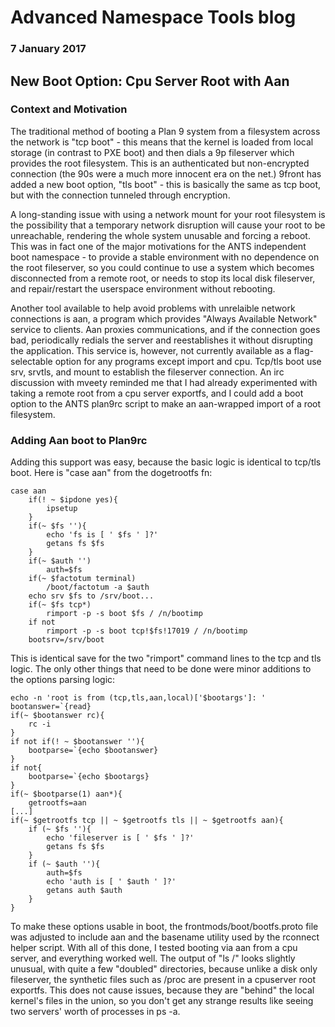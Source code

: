 # Advanced Namespace Tools blog

### 7 January 2017

## New Boot Option: Cpu Server Root with Aan

### Context and Motivation

The traditional method of booting a Plan 9 system from a filesystem across the network is "tcp boot" - this means that the kernel is loaded from local storage (in contrast to PXE boot) and then dials a 9p fileserver which provides the root filesystem. This is an authenticated but non-encrypted connection (the 90s were a much more innocent era on the net.) 9front has added a new boot option, "tls boot" - this is basically the same as tcp boot, but with the connection tunneled through encryption.

A long-standing issue with using a network mount for your root filesystem is the possibility that a temporary network disruption will cause your root to be unreachable, rendering the whole system unusable and forcing a reboot. This was in fact one of the major motivations for the ANTS independent boot namespace - to provide a stable environment with no dependence on the root fileserver, so you could continue to use a system which becomes disconnected from a remote root, or needs to stop its local disk fileserver, and repair/restart the userspace environment without rebooting.

Another tool available to help avoid problems with unrelaible network connections is aan, a program which provides "Always Available Network" service to clients. Aan proxies communications, and if the connection goes bad, periodically redials the server and reestablishes it without disrupting the application. This service is, however, not currently available as a flag-selectable option for any programs except import and cpu. Tcp/tls boot use srv, srvtls, and mount to establish the fileserver connection. An irc discussion with mveety reminded me that I had already experimented with taking a remote root from a cpu server exportfs, and I could add a boot option to the ANTS plan9rc script to make an aan-wrapped import of a root filesystem.

### Adding Aan boot to Plan9rc

Adding this support was easy, because the basic logic is identical to tcp/tls boot. Here is "case aan" from the dogetrootfs fn:

	case aan
		if(! ~ $ipdone yes){
			ipsetup
		}
		if(~ $fs ''){
			echo 'fs is [ ' $fs ' ]?'
			getans fs $fs
		}
		if(~ $auth '')
			auth=$fs
		if(~ $factotum terminal)
			/boot/factotum -a $auth
		echo srv $fs to /srv/boot...
		if(~ $fs tcp*)
			rimport -p -s boot $fs / /n/bootimp
		if not
			rimport -p -s boot tcp!$fs!17019 / /n/bootimp
		bootsrv=/srv/boot

This is identical save for the two "rimport" command lines to the tcp and tls logic. The only other things that need to be done were minor additions to the options parsing logic:

	echo -n 'root is from (tcp,tls,aan,local)['$bootargs']: '
	bootanswer=`{read}
	if(~ $bootanswer rc){
		rc -i
	}
	if not if(! ~ $bootanswer ''){
		bootparse=`{echo $bootanswer}
	}
	if not{
		bootparse=`{echo $bootargs}
	}
	if(~ $bootparse(1) aan*){
		getrootfs=aan
	[...]
	if(~ $getrootfs tcp || ~ $getrootfs tls || ~ $getrootfs aan){
		if (~ $fs ''){
			echo 'fileserver is [ ' $fs ' ]?'
			getans fs $fs
		}
		if (~ $auth ''){
			auth=$fs
			echo 'auth is [ ' $auth ' ]?'
			getans auth $auth
		}
	}

To make these options usable in boot, the frontmods/boot/bootfs.proto file was adjusted to include aan and the basename utility used by the rconnect helper script. With all of this done, I tested booting via aan from a cpu server, and everything worked well. The output of "ls /" looks slightly unusual, with quite a few "doubled" directories, because unlike a disk only fileserver, the synthetic files such as /proc are present in a cpuserver root exportfs. This does not cause issues, because they are "behind" the local kernel's files in the union, so you don't get any strange results like seeing two servers' worth of processes in ps -a.
